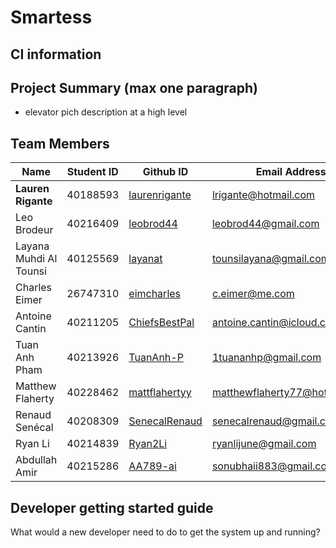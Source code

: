 # Smartess

## CI information

## Project Summary (max one paragraph)
- elevator pich description at a high level

## Team Members
  
| Name | Student ID | Github ID | Email Address|
|------|------------|-----------|--------------|
|**Lauren Rigante**| 40188593| [laurenrigante](https://github.com/laurenrigante)| lrigante@hotmail.com|
|Leo Brodeur|40216409|[leobrod44](https://github.com/leobrod44)| leobrod44@gmail.com|
|Layana Muhdi Al Tounsi| 40125569| [layanat](https://github.com/layanat)| tounsilayana@gmail.com |
|Charles Eimer|26747310|[eimcharles](https://github.com/eimcharles)|c.eimer@me.com|
|Antoine Cantin|40211205|[ChiefsBestPal](https://github.com/ChiefsBestPal)|antoine.cantin@icloud.com|
|Tuan Anh Pham|40213926|[TuanAnh-P](https://github.com/TuanAnh-P)|1tuananhp@gmail.com|
|Matthew Flaherty|40228462|[mattflahertyy](https://github.com/mattflahertyy) | matthewflaherty77@hotmail.com |
|Renaud Senécal|40208309|[SenecalRenaud](https://github.com/SenecalRenaud)|senecalrenaud@gmail.com|
|Ryan Li|40214839|[Ryan2Li](https://github.com/Ryan2Li)|ryanlijune@gmail.com|
|Abdullah Amir|40215286|[AA789-ai](https://github.com/AA789-ai)|sonubhaii883@gmail.com|



## Developer getting started guide
What would a new developer need to do to get the system up and running?


